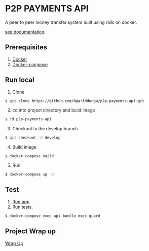# P2P PAYMENTS API

A peer to peer money transfer system built using rails on docker.

[see documentation](https://app.swaggerhub.com/apis-docs/NgariNdungu/green-mamba-re/1.0.0).

## Prerequisites

1. [Docker](https://docs.docker.com/install/linux/docker-ce/ubuntu/)
2. [Docker-compose](https://docs.docker.com/compose/)
## Run local

1. Clone
```bash
$ git clone https://github.com/NgariNdungu/p2p-payments-api.git
```
2. cd into project directory and build image
```bash
$ cd p2p-payments-api
```
3. Checkout to the develop branch
```bash
$ git checkout -b develop
```
4. Build image
```
$ docker-compose build
```
5. Run
```bash
$ docker-compose up -d
```

## Test
1. [Run app](#run-local).
2. Run tests.
```bash
$ docker-compose exec api bundle exec guard
```

## Project Wrap up

[Wrap Up](https://github.com/NgariNdungu/p2p-payments-api/blob/develop/project-wrapup.md)
